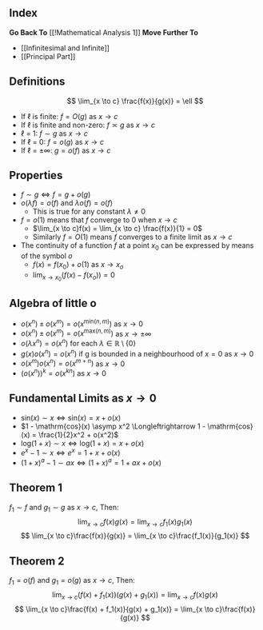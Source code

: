 ## Index
**Go Back To** [[!Mathematical Analysis 1]]
**Move Further To**
- [[Infinitesimal and Infinite]]
- [[Principal Part]]
## Definitions
$$
\lim_{x \to c} \frac{f(x)}{g(x)} = \ell
$$
- If $\ell$ is finite: $f = O(g)$ as $x \to c$
- If $\ell$ is finite and non-zero: $f \asymp g$ as $x \to c$
- $\ell$ = 1: $f \sim g$ as $x \to c$
- If $\ell$ = 0: $f = o(g)$ as $x \to c$
- If $\ell$ = $\pm \infty$: $g = o(f)$ as $x \to c$
## Properties
- $f \sim g \Longleftrightarrow f = g + o(g)$
- $o(\lambda f) = o(f)$ and $\lambda o(f) = o(f)$
	-  This is true for any constant $\lambda \neq 0$
- $f = o(1)$ means that $f$ converge to $0$ when $x \to c$
	- $\lim_{x \to c}f(x) = \lim_{x \to c} \frac{f(x)}{1} = 0$
	- Similarly $f = O(1)$ means $f$ converges to a finite limit as $x \to c$
- The continuity of a function $f$ at a point $x_0$ can be expressed by means of the symbol $o$
	- $f(x) = f(x_0) + o(1)$ as $x \to x_o$
	- $\lim_{x \to x_0}(f(x) - f(x_o)) = 0$
## Algebra of little o
- $o(x^n) \pm o(x^m) = o(x^{\mathrm{min}(n,m)})$ as $x \to 0$
- $o(x^n) \pm o(x^m) = o(x^{\mathrm{max}(n,m)})$ as $x \to \pm \infty$
- $o(\lambda x^n) = o(x^n)$ for each $\lambda \in \mathbb{R} \setminus \{0\}$
- $g(x)o(x^n) = o(x^n)$ if g is bounded in a neighbourhood of $x = 0$ as $x \to 0$
- $o(x^m)o(x^n) = o(x^{m + n})$ as $x \to 0$
- $(o(x^n))^k = o(x^{kn})$ as $x \to 0$
## Fundamental Limits as $x \to 0$
- $\mathrm{sin}(x) \sim x \Longleftrightarrow \mathrm{sin}(x) = x + o(x)$
- $1 - \mathrm{cos}(x) \asymp x^2 \Longleftrightarrow 1 - \mathrm{cos}(x) = \frac{1}{2}x^2 + o(x^2)$
- $\mathrm{log}(1+x) \sim x \Longleftrightarrow \mathrm{log}(1+x) = x + o(x)$
- $e^x - 1 \sim x \Longleftrightarrow e^x = 1 + x + o(x)$
- $(1+x)^a - 1 \sim ax \Longleftrightarrow (1+x)^a = 1 + ax + o(x)$
## Theorem 1
$f_1 \sim f$ and $g_1 \sim g$ as $x \to c$, Then:
$$
\lim_{x \to c}f(x)g(x) = \lim_{x \to c}f_1(x)g_1(x)
$$
$$
\lim_{x \to c}\frac{f(x)}{g(x)} = \lim_{x \to c}\frac{f_1(x)}{g_1(x)}
$$
## Theorem 2
$f_1 = o(f)$ and $g_1 = o(g)$ as $x \to c$, Then:
$$
\lim_{x \to c}(f(x) + f_1(x))(g(x) + g_1(x)) = \lim_{x \to c}f(x)g(x)
$$
$$
\lim_{x \to c}\frac{f(x) + f_1(x)}{g(x) + g_1(x)} = \lim_{x \to c}\frac{f(x)}{g(x)}
$$